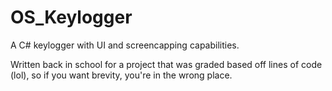 # OS_Keylogger
A C# keylogger with UI and screencapping capabilities.

Written back in school for a project that was graded based off lines of code (lol), so if you want brevity, you're in the wrong place.
